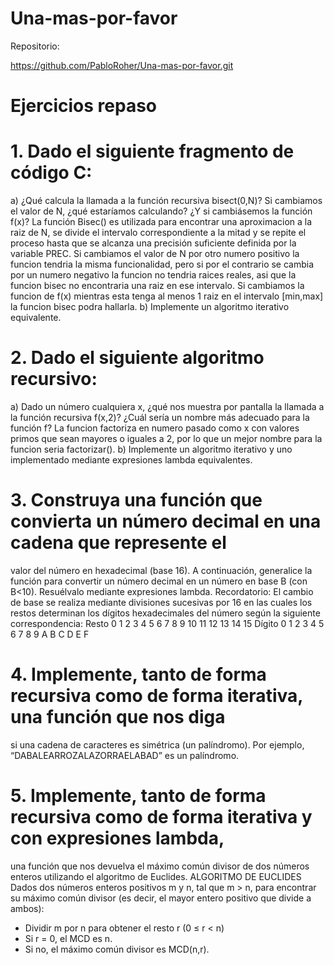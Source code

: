 # Una-mas-por-favor

Repositorio:

https://github.com/PabloRoher/Una-mas-por-favor.git

# Ejercicios repaso
# 1. Dado el siguiente fragmento de código C:
a) ¿Qué calcula la llamada a la función recursiva bisect(0,N)? Si cambiamos el
valor de N, ¿qué estaríamos calculando? ¿Y si cambiásemos la función f(x)?
La función Bisec() es utilizada para encontrar una aproximacion a la raiz de N, se divide el intervalo correspondiente a la mitad y se repite el proceso hasta que se alcanza una precisión suficiente definida por la variable PREC.
Si cambiamos el valor de N por otro numero positivo la funcion tendria la misma funcionalidad, pero si por el contrario se cambia por un numero negativo la funcion no tendria raices reales, asi que la funcion bisec no encontraria una raiz en ese intervalo.
Si cambiamos la funcion de f(x) mientras esta tenga al menos 1 raiz en el intervalo [min,max] la funcion bisec podra hallarla.
b) Implemente un algoritmo iterativo equivalente.
# 2. Dado el siguiente algoritmo recursivo:
a) Dado un número cualquiera x, ¿qué nos muestra por pantalla la llamada a la función
recursiva f(x,2)? ¿Cuál sería un nombre más adecuado para la función f?
La funcion factoriza en numero pasado como x con valores primos que sean mayores o iguales a 2, por lo que un mejor nombre para la funcion seria factorizar().
b) Implemente un algoritmo iterativo y uno implementado mediante expresiones lambda
equivalentes.
# 3. Construya una función que convierta un número decimal en una cadena que represente el
valor del número en hexadecimal (base 16). A continuación, generalice la función para
convertir un número decimal en un número en base B (con B<10). Resuélvalo mediante 
expresiones lambda.
Recordatorio: El cambio de base se realiza mediante divisiones sucesivas por 16
en las cuales los restos determinan los dígitos hexadecimales del número según
la siguiente correspondencia:
Resto 0 1 2 3 4 5 6 7 8 9 10 11 12 13 14 15
Dígito 0 1 2 3 4 5 6 7 8 9 A B C D E F

# 4. Implemente, tanto de forma recursiva como de forma iterativa, una función que nos diga
si una cadena de caracteres es simétrica (un palíndromo). Por ejemplo,
“DABALEARROZALAZORRAELABAD” es un palíndromo.
# 5. Implemente, tanto de forma recursiva como de forma iterativa y con expresiones lambda,
una función que nos devuelva el máximo común divisor de dos números enteros
utilizando el algoritmo de Euclides.
ALGORITMO DE EUCLIDES
Dados dos números enteros positivos m y n, tal que m > n,
para encontrar su máximo común divisor
(es decir, el mayor entero positivo que divide a ambos):
- Dividir m por n para obtener el resto r (0 ≤ r < n)
- Si r = 0, el MCD es n.
- Si no, el máximo común divisor es MCD(n,r).
